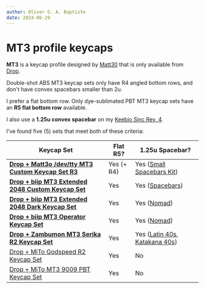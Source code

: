 ```yaml
---
author: Oliver G. A. Baptiste
date: 2024-06-29
---
```

# MT3 profile keycaps

**MT3** is a keycap profile designed by [Matt30](https://matt3o.com) that is only available from [Drop](https://drop.com/home).

Double-shot ABS MT3 keycap sets only have R4 angled bottom rows, and don't have convex spacebars smaller than 2u.

I prefer a flat bottom row. Only dye-sublimated PBT MT3 keycap sets have an **R5 flat bottom row** available.

I also use a **1.25u convex spacebar** on my [Keebio Sinc Rev. 4](https://keeb.io/products/sinc-rev-4-split-staggered-75-keyboard).

I've found five (5) sets that meet both of these criteria:

| Keycap Set | Flat R5? | 1.25u Spacebar? |
|------------|----------|-----------------|
| **[Drop + Matt3o /dev/tty MT3 Custom Keycap Set R3](https://drop.com/buy/drop-matt3o-devtty-custom-keycap-set)** | Yes (+ R4) | Yes ([Small Spacebars Kit](https://drop.com/buy/drop-matt3o-devtty-custom-keycap-set?defaultSelectionIds=977206)) |
| **[Drop + biip MT3 Extended 2048 Custom Keycap Set](https://drop.com/buy/drop-biip-mt3-extended-custom-keycap-set)** | Yes | Yes ([Spacebars](https://drop.com/buy/drop-biip-mt3-extended-custom-keycap-set?defaultSelectionIds=969833)) |
| **[Drop + biip MT3 Extended 2048 Dark Keycap Set](https://drop.com/buy/drop-biip-mt3-extended-2048-dark-keycap-set)** | Yes | Yes ([Nomad](https://drop.com/buy/drop-biip-mt3-extended-2048-dark-keycap-set?defaultSelectionIds=983257)) |
| **[Drop + biip MT3 Operator Keycap Set](https://drop.com/buy/drop-biip-mt3-operator-keycap-set)** | Yes | Yes ([Nomad](https://drop.com/buy/drop-biip-mt3-operator-keycap-set?defaultSelectionIds=975261)) |
| **[Drop + Zambumon MT3 Serika R2 Keycap Set](https://drop.com/buy/drop-zambumon-mt3-serika-custom-keycap-set)** | Yes | Yes ([Latin 40s](https://drop.com/buy/drop-zambumon-mt3-serika-custom-keycap-set?defaultSelectionIds=973448), [Katakana 40s](https://drop.com/buy/drop-zambumon-mt3-serika-custom-keycap-set?defaultSelectionIds=973446)) |
| [Drop + MiTo Godspeed R2 Keycap Set](https://drop.com/buy/drop-mito-mt3-godspeed-custom-keycap-set) | Yes | No |
| [Drop + MiTo MT3 9009 PBT Keycap Set](https://drop.com/buy/mt3-9009-pbt-keycap-set) | Yes | No |
